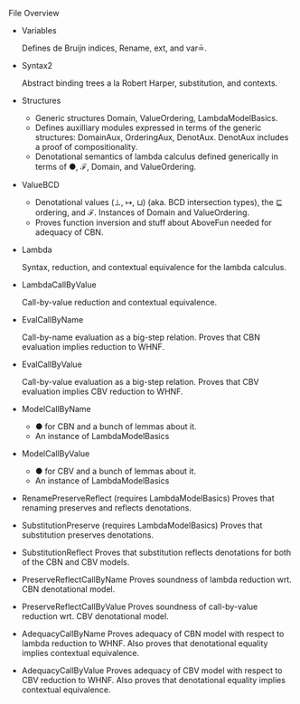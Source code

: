 

File Overview

* Variables

  Defines de Bruijn indices, Rename, ext, and var≟.

* Syntax2

  Abstract binding trees a la Robert Harper,
  substitution, and contexts. 

* Structures

  * Generic structures Domain, ValueOrdering, LambdaModelBasics.
  * Defines auxilliary modules expressed in terms of the
    generic structures: DomainAux, OrderingAux, DenotAux.
    DenotAux includes a proof of compositionality.
  * Denotational semantics of lambda calculus defined
    generically in terms of ●, ℱ, Domain, and ValueOrdering.
  
* ValueBCD

  * Denotational values (⊥, ↦, ⊔) (aka. BCD intersection
    types), the ⊑ ordering, and ℱ. Instances of Domain
    and ValueOrdering.
  * Proves function inversion and stuff
    about AboveFun needed for adequacy of CBN.

* Lambda

  Syntax, reduction, and contextual equivalence for the lambda
  calculus.

* LambdaCallByValue

  Call-by-value reduction and contextual equivalence.

* EvalCallByName

  Call-by-name evaluation as a big-step relation.
  Proves that CBN evaluation implies reduction to WHNF.

* EvalCallByValue

  Call-by-value evaluation as a big-step relation.
  Proves that CBV evaluation implies CBV reduction to WHNF.

* ModelCallByName

  * ● for CBN and a bunch of lemmas about it.
  * An instance of LambdaModelBasics

* ModelCallByValue

  * ● for CBV and a bunch of lemmas about it.
  * An instance of LambdaModelBasics

* RenamePreserveReflect (requires LambdaModelBasics)
  Proves that renaming preserves and reflects denotations.

* SubstitutionPreserve (requires LambdaModelBasics)
  Proves that substitution preserves denotations.

* SubstitutionReflect
  Proves that substitution reflects denotations for both of the
  CBN and CBV models.

* PreserveReflectCallByName
  Proves soundness of lambda reduction wrt. CBN denotational model.

* PreserveReflectCallByValue
  Proves soundness of call-by-value reduction wrt. CBV denotational model.

* AdequacyCallByName
  Proves adequacy of CBN model with respect to lambda reduction to WHNF.
  Also proves that denotational equality implies contextual equivalence.

* AdequacyCallByValue
  Proves adequacy of CBV model with respect to CBV reduction to WHNF.
  Also proves that denotational equality implies contextual equivalence.
